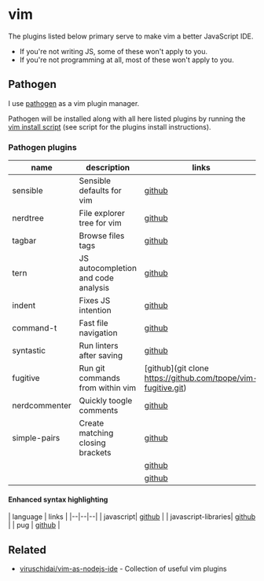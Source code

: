 # vim

The plugins listed below primary serve to make vim a better JavaScript IDE.

- If you're not writing JS, some of these won't apply to you.
- If you're not programming at all, most of these won't apply to you.

## Pathogen

I use [pathogen](https://github.com/tpope/vim-pathogen) as a vim plugin manager.

Pathogen will be installed along with all here listed plugins by running the [vim install script](https://raw.githubusercontent.com/jneidel/dotfiles/master/manjaro/scripts/vim.sh) (see script for the plugins install instructions).

### Pathogen plugins

| name | description | links |
|--|--|--|
| sensible | Sensible defaults for vim | [github](https://github.com/tpope/vim-sensible) |
| nerdtree | File explorer tree for vim | [github](https://github.com/tpope/vim-sensible://github.com/scrooloose/nerdtree) |
| tagbar | Browse files tags | [github](https://github.com/majutsushi/tagbar) |
| tern | JS autocompletion and code analysis | [github](https://github.com/ternjs/tern_for_vim) |
| indent | Fixes JS intention | [github](https://github.com/vim-scripts/JavaScript-Indent/tree/master/indent) |
| command-t | Fast file navigation | [github](https://github.com/wincent/Command-T) |
| syntastic | Run linters after saving | [github](https://github.com/vim-syntastic/syntastic) |
| fugitive | Run git commands from within vim | [github](git clone https://github.com/tpope/vim-fugitive.git) |
| nerdcommenter | Quickly toogle comments | [github](https://github.com/scrooloose/nerdcommenter) |
| simple-pairs | Create matching closing brackets | [github](https://github.com/vim-scripts/simple-pairs) |
| | | [github]() |
| | | [github]() |

#### Enhanced syntax highlighting

| language | links |
|--|--|--|
| javascript| [github](https://github.com/jelera/vim-javascript-syntax) |
| javascript-libraries| [github](https://github.com/othree/javascript-libraries-syntax.vim.git) |
| pug | [github](https://github.com/digitaltoad/vim-pug.git) |

## Related

- [viruschidai/vim-as-nodejs-ide](https://github.com/viruschidai/vim-as-nodejs-ide) - Collection of useful vim plugins

<!-- For future python integration: https://github.com/python-mode/python-mode -->

